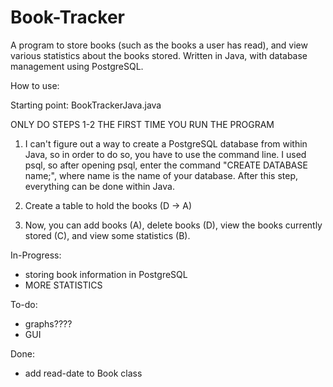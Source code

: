 # Book-Tracker

A program to store books (such as the books a user has read), and view various statistics about the books stored. Written in Java, with database management using PostgreSQL.

How to use:

Starting point: BookTrackerJava.java

ONLY DO STEPS 1-2 THE FIRST TIME YOU RUN THE PROGRAM
1. I can't figure out a way to create a PostgreSQL database from within Java, so in order to do so, you have to use the command line. I used psql, so after opening psql, enter the command "CREATE DATABASE name;", where name is the name of your database. After this step, everything can be done within Java.
2. Create a table to hold the books (D -> A)

3. Now, you can add books (A), delete books (D), view the books currently stored (C), and view some statistics (B).

In-Progress:
- storing book information in PostgreSQL
- MORE STATISTICS

To-do:
- graphs????
- GUI

Done:
- add read-date to Book class

